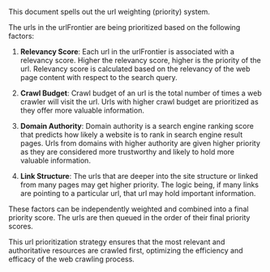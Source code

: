 This document spells out the url weighting (priority) system.


The urls in the urlFrontier are being prioritized based on the following factors:

1. **Relevancy Score**: Each url in the urlFrontier is associated with a relevancy score. Higher the relevancy score, higher is the priority of the url. Relevancy score is calculated based on the relevancy of the web page content with respect to the search query.

2. **Crawl Budget**: Crawl budget of an url is the total number of times a web crawler will visit the url. Urls with higher crawl budget are prioritized as they offer more valuable information.

3. **Domain Authority**: Domain authority is a search engine ranking score that predicts how likely a website is to rank in search engine result pages. Urls from domains with higher authority are given higher priority as they are considered more trustworthy and likely to hold more valuable information.

4. **Link Structure**: The urls that are deeper into the site structure or linked from many pages may get higher priority. The logic being, if many links are pointing to a particular url, that url may hold important information.

These factors can be independently weighted and combined into a final priority score. The urls are then queued in the order of their final priority scores. 

This url prioritization strategy ensures that the most relevant and authoritative resources are crawled first, optimizing the efficiency and efficacy of the web crawling process.